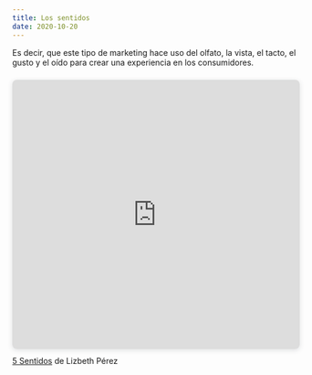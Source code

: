 ```yaml
---
title: Los sentidos 
date: 2020-10-20 
---
```


Es decir, que este tipo de marketing hace uso del olfato, la vista, el tacto, el gusto y el oído para crear una experiencia en los consumidores. 

<div style="position: relative; width: 100%; height: 0; padding-top: 83.8298%;
 padding-bottom: 48px; box-shadow: 0 2px 8px 0 rgba(63,69,81,0.16); margin-top: 1.6em; margin-bottom: 0.9em; overflow: hidden;
 border-radius: 8px; will-change: transform;">
  <iframe style="position: absolute; width: 100%; height: 100%; top: 0; left: 0; border: none; padding: 0;margin: 0;"
    src="https:&#x2F;&#x2F;www.canva.com&#x2F;design&#x2F;DAELAOVs94c&#x2F;view?embed">
  </iframe>
</div>
<a href="https:&#x2F;&#x2F;www.canva.com&#x2F;design&#x2F;DAELAOVs94c&#x2F;view?utm_content=DAELAOVs94c&amp;utm_campaign=designshare&amp;utm_medium=embeds&amp;utm_source=link" target="_blank" rel="noopener">5 Sentidos</a> de Lizbeth Pérez

